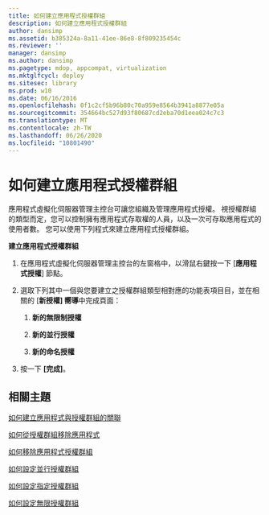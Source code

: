 ```yaml
---
title: 如何建立應用程式授權群組
description: 如何建立應用程式授權群組
author: dansimp
ms.assetid: b385324a-8a11-41ee-86e8-8f809235454c
ms.reviewer: ''
manager: dansimp
ms.author: dansimp
ms.pagetype: mdop, appcompat, virtualization
ms.mktglfcycl: deploy
ms.sitesec: library
ms.prod: w10
ms.date: 06/16/2016
ms.openlocfilehash: 0f1c2cf5b96b80c70a959e8564b3941a8877e05a
ms.sourcegitcommit: 354664bc527d93f80687cd2eba70d1eea024c7c3
ms.translationtype: MT
ms.contentlocale: zh-TW
ms.lasthandoff: 06/26/2020
ms.locfileid: "10801490"
---
```

# 如何建立應用程式授權群組


應用程式虛擬化伺服器管理主控台可讓您組織及管理應用程式授權。 視授權群組的類型而定，您可以控制擁有應用程式存取權的人員，以及一次可存取應用程式的使用者數。 您可以使用下列程式來建立應用程式授權群組。

**建立應用程式授權群組**

1.  在應用程式虛擬化伺服器管理主控台的左窗格中，以滑鼠右鍵按一下 [**應用程式授權**] 節點。

2.  選取下列其中一個與您要建立之授權群組類型相對應的功能表項目目，並在相關的 [**新授權] 嚮導**中完成頁面：

    1.  **新的無限制授權**

    2.  **新的並行授權**

    3.  **新的命名授權**

3.  按一下 **\[完成\]**。

## 相關主題


[如何建立應用程式與授權群組的關聯](how-to-associate-an-application-with-a-license-group.md)

[如何從授權群組移除應用程式](how-to-remove-an-application-from-a-license-group.md)

[如何移除應用程式授權群組](how-to-remove-an-application-license-group.md)

[如何設定並行授權群組](how-to-set-up-a-concurrent-license-group.md)

[如何設定指定授權群組](how-to-set-up-a-named-license-group.md)

[如何設定無限授權群組](how-to-set-up-an-unlimited-license-group.md)

 

 





